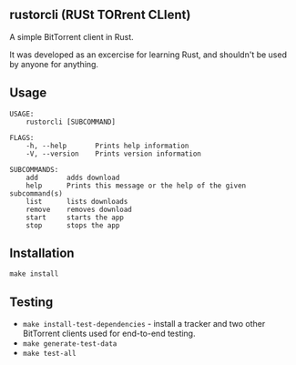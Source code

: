 ## rustorcli (RUSt TORrent CLIent)

A simple BitTorrent client in Rust.

It was developed as an excercise for learning Rust, and shouldn't be used by anyone for anything.

## Usage

```
USAGE:
    rustorcli [SUBCOMMAND]

FLAGS:
    -h, --help       Prints help information
    -V, --version    Prints version information

SUBCOMMANDS:
    add       adds download
    help      Prints this message or the help of the given subcommand(s)
    list      lists downloads
    remove    removes download
    start     starts the app
    stop      stops the app
```

## Installation

`make install`

## Testing

* `make install-test-dependencies` - install a tracker and two other BitTorrent clients used for end-to-end testing.
* `make generate-test-data`
* `make test-all`

